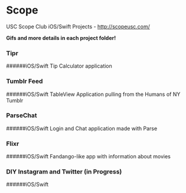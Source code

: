 # Scope
USC Scope Club iOS/Swift Projects - http://scopeusc.com/

**Gifs and more details in each project folder!**

### Tipr 
######iOS/Swift
Tip Calculator application

### Tumblr Feed
######iOS/Swift
TableView Application pulling from the Humans of NY Tumblr

### ParseChat
######iOS/Swift
Login and Chat application made with Parse

### Flixr
######iOS/Swift
Fandango-like app with information about movies

### DIY Instagram and Twitter (in Progress)
######iOS/Swift
